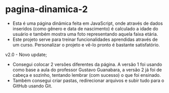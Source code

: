 # pagina-dinamica-2
- Esta é uma página dinâmica feita em JavaScript, onde através de dados inseridos (como gênero e data de nascimento) é calculado a idade do usuário e também mostra uma foto representando aquela faixa etária.
- Este projeto serve para treinar funcionalidades aprendidas através de um curso. Personalizar o projeto e vê-lo pronto é bastante satisfatório.

v2.0 - Novo update; 
- Consegui colocar 2 versões diferentes da página. A versão 1 foi usando como base a aula do professor Gustavo Guanabara, a versão 2 já foi de cabeça e sozinho, tentando lembrar (com sucesso) o que foi ensinado.
- Também consegui criar pastas, redirecionar arquivos e subir tudo para o GitHub usando Git.